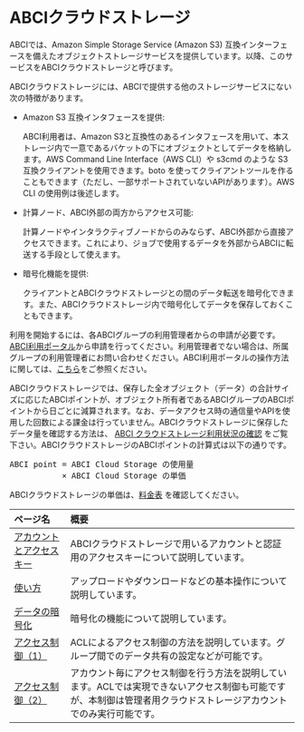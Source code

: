 # ABCIクラウドストレージ

ABCIでは、Amazon Simple Storage Service (Amazon S3) 互換インターフェースを備えたオブジェクトストレージサービスを提供しています。以降、このサービスをABCIクラウドストレージと呼びます。

ABCIクラウドストレージには、ABCIで提供する他のストレージサービスにない次の特徴があります。

- Amazon S3 互換インタフェースを提供:  

    ABCI利用者は、Amazon S3と互換性のあるインタフェースを用いて、本ストレージ内で一意であるバケットの下にオブジェクトとしてデータを格納します。AWS Command Line Interface（AWS CLI）や s3cmd のような S3 互換クライアントを使用できます。boto を使ってクライアントツールを作ることもできます（ただし、一部サポートされていないAPIがあります）。AWS CLI の使用例は後述します。

- 計算ノード、ABCI外部の両方からアクセス可能:

    計算ノードやインタラクティブノードからのみならず、ABCI外部から直接アクセスできます。これにより、ジョブで使用するデータを外部からABCIに転送する手段として使えます。

- 暗号化機能を提供:

    クライアントとABCIクラウドストレージとの間のデータ転送を暗号化できます。また、ABCIクラウドストレージ内で暗号化してデータを保存しておくこともできます。

利用を開始するには、各ABCIグループの利用管理者からの申請が必要です。[ABCI利用ポータル](https://portal.abci.ai/user/)から申請を行ってください。利用管理者でない場合は、所属グループの利用管理者にお問い合わせください。ABCI利用ポータルの操作方法に関しては、[こちら](https://docs.abci.ai/portal/ja/)をご参照ください。

ABCIクラウドストレージでは、保存した全オブジェクト（データ）の合計サイズに応じたABCIポイントが、オブジェクト所有者であるABCIグループのABCIポイントから日ごとに減算されます。なお、データアクセス時の通信量やAPIを使用した回数による課金は行っていません。ABCIクラウドストレージに保存したデータ量を確認する方法は、 [ABCI クラウドストレージ利用状況の確認](/02#check-cloud-storage-usage) をご覧下さい。ABCIクラウドストレージのABCIポイントの計算式は以下の通りです。

<div class="codehilite"><pre>
ABCI point = ABCI Cloud Storage の使用量
           &times; ABCI Cloud Storage の単価
</pre></div>

ABCIクラウドストレージの単価は、[料金表](https://abci.ai/ja/how_to_use/tariffs.html) を確認してください。

| ページ名 | 概要 |
|:--|:--|
| [アカウントとアクセスキー](abci-cloudstorage/cs-account.md) | ABCIクラウドストレージで用いるアカウントと認証用のアクセスキーについて説明しています。 |
| [使い方](abci-cloudstorage/usage.md) | アップロードやダウンロードなどの基本操作について説明しています。 |
| [データの暗号化](abci-cloudstorage/encryption.md) | 暗号化の機能について説明しています。 |
| [アクセス制御（1）](abci-cloudstorage/acl.md) | ACLによるアクセス制御の方法を説明しています。グループ間でのデータ共有の設定などが可能です。|
| [アクセス制御（2）](abci-cloudstorage/policy.md) | アカウント毎にアクセス制御を行う方法を説明しています。ACLでは実現できないアクセス制御も可能ですが、本制御は管理者用クラウドストレージアカウントでのみ実行可能です。|
